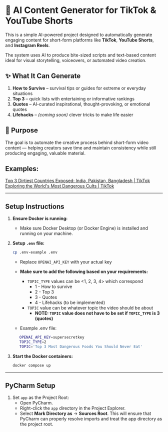 # 🧠 AI Content Generator for TikTok & YouTube Shorts

This is a simple AI-powered project designed to automatically generate engaging content for short-form platforms like **TikTok**, **YouTube Shorts**, and **Instagram Reels**.

The system uses AI to produce bite-sized scripts and text-based content ideal for visual storytelling, voiceovers, or automated video creation.

## ✨ What It Can Generate

1. **How to Survive** – survival tips or guides for extreme or everyday situations  
2. **Top 3** – quick lists with entertaining or informative rankings  
3. **Quotes** – AI-curated inspirational, thought-provoking, or emotional quotes  
4. **Lifehacks** – *(coming soon)* clever tricks to make life easier  

## 🚀 Purpose

The goal is to automate the creative process behind short-form video content — helping creators save time and maintain consistency while still producing engaging, valuable material.

## Examples:
[Top 3 Dirtiest Countries Exposed: India, Pakistan, Bangladesh | TikTok](https://www.tiktok.com/@ripples_of_the_web/video/7486178093724454190)
[Exploring the World's Most Dangerous Cults | TikTok](https://www.tiktok.com/@ripples_of_the_web/video/7489586758729125166)

---

## Setup Instructions

1. **Ensure Docker is running:**
   * Make sure Docker Desktop (or Docker Engine) is installed and running on your machine.


2. **Setup ```.env``` file:**
   ```bash
   cp .env-example .env
   ```
   * Replace ```OPENAI_API_KEY``` with your actual key
   * **Make sure to add the following based on your requirements:**
     * ```TOPIC_TYPE``` values can be <1, 2, 3, 4> which correspond 
       * 1 - How to survive
       * 2 - Top 3
       * 3 - Quotes
       * 4 - Lifehacks (to be implemented)
     * ```TOPIC``` value can be whatever topic the video should be about
       * **NOTE: ```TOPIC``` value does not have to be set if ```TOPIC_TYPE``` is 3 (quotes)**
     
   * Example .env file:
   ```bash
      OPENAI_API_KEY=supersecretkey
      TOPIC_TYPE=2
      TOPIC='Top 3 Most Dangerous Foods You Should Never Eat'
      ```

3. **Start the Docker containers:**
    ```bash
   docker compose up 
    ```

---
## PyCharm Setup

1. Set ```app``` as the Project Root:
   * Open PyCharm.
   * Right-click the ```app``` directory in the Project Explorer.
   * Select **Mark Directory as** → **Sources Root**. This will ensure that PyCharm can properly resolve imports and treat the app directory as the project root.
